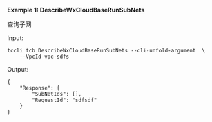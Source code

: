 **Example 1: DescribeWxCloudBaseRunSubNets**

查询子网

Input: 

```
tccli tcb DescribeWxCloudBaseRunSubNets --cli-unfold-argument  \
    --VpcId vpc-sdfs
```

Output: 
```
{
    "Response": {
        "SubNetIds": [],
        "RequestId": "sdfsdf"
    }
}
```

